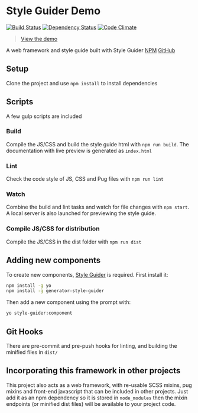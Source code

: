 # Style Guider Demo
[![Build Status][travis-image]][travis-url] [![Dependency Status][daviddm-image]][daviddm-url] [![Code Climate][codeclimate-image]][codeclimate-url]
> [View the demo](https://webdevian.github.io/style-guider-demo/)

A web framework and style guide built with Style Guider [NPM](https://www.npmjs.com/package/generator-style-guider) [GitHub](https://github.com/webdevian/generator-style-guider)

## Setup

Clone the project and use `npm install` to install dependencies

## Scripts

A few gulp scripts are included

### Build

Compile the JS/CSS and build the style guide html with `npm run build`. The documentation with live preview is generated as `index.html`

### Lint

Check the code style of JS, CSS and Pug files with `npm run lint`

### Watch

Combine the build and lint tasks and watch for file changes with `npm start`. A local server is also launched for previewing the style guide.

### Compile JS/CSS for distribution

Compile the JS/CSS in the dist folder with `npm run dist`

## Adding new components

To create new components, [Style Guider](https://www.npmjs.com/package/generator-style-guider) is required. First install it:

```bash
npm install -g yo
npm install -g generator-style-guider
```

Then add a new component using the prompt with:

```bash
yo style-guider:component
```

## Git Hooks

There are pre-commit and pre-push hooks for linting, and building the minified files in `dist/`

## Incorporating this framework in other projects

This project also acts as a web framework, with re-usable SCSS mixins, pug mixins and front-end javascript that can be included in other projects. Just add it as an npm dependency so it is stored in `node_modules` then the mixin endpoints (or minified dist files) will be available to your project code. 


[travis-image]: https://travis-ci.org/webdevian/style-guider-demo.svg?branch=master
[travis-url]: https://travis-ci.org/webdevian/style-guider-demo
[daviddm-image]: https://david-dm.org/webdevian/style-guider-demo.svg?theme=shields.io
[daviddm-url]: https://david-dm.org/webdevian/style-guider-demo
[codeclimate-image]: https://codeclimate.com/github/webdevian/style-guider-demo/badges/gpa.svg
[codeclimate-url]: https://codeclimate.com/github/webdevian/style-guider-demo
